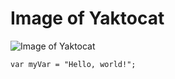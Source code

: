 # Image of Yaktocat
![Image of Yaktocat](https://octodex.github.com/images/yaktocat.png)


```
var myVar = "Hello, world!";
```

